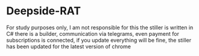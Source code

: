 # Deepside-RAT
 For study purposes only, I am not responsible for this
the stiller is written in C# there is a builder, communication via telegrams, even payment for subscriptions is connected, if you update everything will be fine, the stiller has been updated for the latest version of chrome
